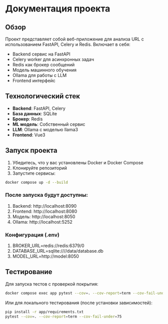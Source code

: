 # Документация проекта

## Обзор

Проект представляет собой веб-приложение для анализа URL с использованием FastAPI, Celery и Redis. Включает в себя:
- Backend сервис на FastAPI  
- Celery worker для асинхронных задач  
- Redis как брокер сообщений  
- Модель машинного обучения  
- Ollama для работы с LLM  
- Frontend интерфейс  

## Технологический стек

- **Backend**: FastAPI, Celery  
- **База данных**: SQLite
- **Брокер**: Redis  
- **ML модель**: Собственный сервис  
- **LLM**: Ollama с моделью llama3  
- **Frontend**: Vue3

## Запуск проекта

1. Убедитесь, что у вас установлены Docker и Docker Compose  
2. Клонируйте репозиторий
3. Запустите сервисы:  

```bash
docker compose up -d --build
```

### После запуска будут доступны:

1. Backend: http://localhost:8090
2. Frontend: http://localhost:8080
3. Модель: http://localhost:8050
4. Ollama: http://localhost:5252

### Конфигурация (.env)

1. BROKER_URL=redis://redis:6379/0
2. DATABASE_URL=sqlite:////data/database.db
3. MODEL_URL=http://model:8050

## Тестирование
Для запуска тестов с проверкой покрытия:

```bash
docker compose exec app pytest --cov=. --cov-report=term --cov-fail-under=75
```
Или для локального тестирования (после установки зависимостей):

```bash
pip install -r app/requirements.txt
pytest --cov=. --cov-report=term --cov-fail-under=75
```

